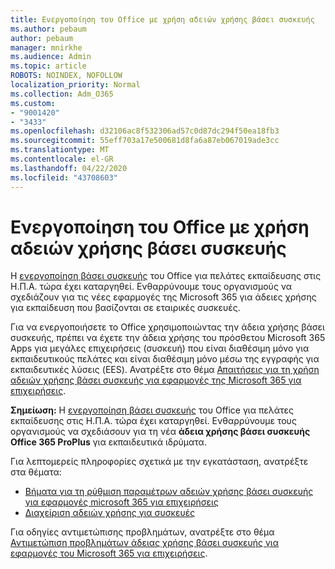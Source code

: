 ```yaml
---
title: Ενεργοποίηση του Office με χρήση αδειών χρήσης βάσει συσκευής
ms.author: pebaum
author: pebaum
manager: mnirkhe
ms.audience: Admin
ms.topic: article
ROBOTS: NOINDEX, NOFOLLOW
localization_priority: Normal
ms.collection: Adm_O365
ms.custom:
- "9001420"
- "3433"
ms.openlocfilehash: d32106ac8f532306ad57c0d87dc294f50ea18fb3
ms.sourcegitcommit: 55eff703a17e500681d8fa6a87eb067019ade3cc
ms.translationtype: MT
ms.contentlocale: el-GR
ms.lasthandoff: 04/22/2020
ms.locfileid: "43708603"
---
```

# <a name="activating-office-using-device-based-licensing"></a>Ενεργοποίηση του Office με χρήση αδειών χρήσης βάσει συσκευής

Η [ενεργοποίηση βάσει συσκευής](https://aka.ms/officedba) του Office για πελάτες εκπαίδευσης στις Η.Π.Α. τώρα έχει καταργηθεί. Ενθαρρύνουμε τους οργανισμούς να σχεδιάζουν για τις νέες εφαρμογές της Microsoft 365 για άδειες χρήσης για εκπαίδευση που βασίζονται σε εταιρικές συσκευές.

Για να ενεργοποιήσετε το Office χρησιμοποιώντας την άδεια χρήσης βάσει συσκευής, πρέπει να έχετε την άδεια χρήσης του πρόσθετου Microsoft 365 Apps για μεγάλες επιχειρήσεις (συσκευή) που είναι διαθέσιμη μόνο για εκπαιδευτικούς πελάτες και είναι διαθέσιμη μόνο μέσω της εγγραφής για εκπαιδευτικές λύσεις (EES). Ανατρέξτε στο θέμα [Απαιτήσεις για τη χρήση αδειών χρήσης βάσει συσκευής για εφαρμογές της Microsoft 365 για επιχειρήσεις](https://docs.microsoft.com/deployoffice/device-based-licensing#requirements-for-using-device-based-licensing-for-office-365-proplus).

**Σημείωση:** Η [ενεργοποίηση βάσει συσκευής](https://aka.ms/officedba) του Office για πελάτες εκπαίδευσης στις Η.Π.Α. τώρα έχει καταργηθεί. Ενθαρρύνουμε τους οργανισμούς να σχεδιάσουν για τη νέα **άδεια χρήσης βάσει συσκευής Office 365 ProPlus** για εκπαιδευτικά ιδρύματα.

Για λεπτομερείς πληροφορίες σχετικά με την εγκατάσταση, ανατρέξτε στα θέματα:

- [Βήματα για τη ρύθμιση παραμέτρων αδειών χρήσης βάσει συσκευής για εφαρμογές microsoft 365 για επιχειρήσεις](https://docs.microsoft.com/deployoffice/device-based-licensing#steps-to-configure-device-based-licensing-for-office-365-proplus)
- [Διαχείριση αδειών χρήσης για συσκευές](https://docs.microsoft.com/Office365/Admin/misc/manage-licenses-for-devices)

Για οδηγίες αντιμετώπισης προβλημάτων, ανατρέξτε στο θέμα [Αντιμετώπιση προβλημάτων άδειας χρήσης βάσει συσκευής για εφαρμογές του Microsoft 365 για επιχειρήσεις](https://docs.microsoft.com/deployoffice/device-based-licensing#troubleshoot-device-based-licensing-for-office-365-proplus).
